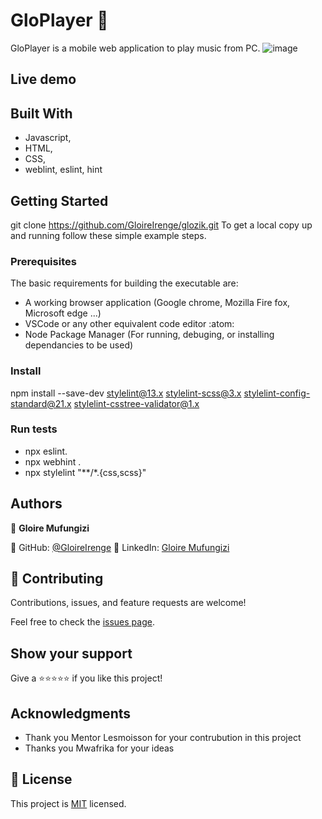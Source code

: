 # GloPlayer :diamond_shape_with_a_dot_inside:


GloPlayer is a mobile web application to play music from PC.
![image](https://github.com/user-attachments/assets/a2a8135b-ef6b-46b9-9126-62b7b3f65a1c)


## Live demo


## Built With
- Javascript,
- HTML,
- CSS,
- weblint, eslint, hint

## Getting Started
git clone https://github.com/GloireIrenge/glozik.git
To get a local copy up and running follow these simple example steps.

### Prerequisites
The basic requirements for building the executable are:

- A working browser application (Google chrome, Mozilla Fire fox, Microsoft edge ...)
- VSCode or any other equivalent code editor :atom:
- Node Package Manager (For running, debuging, or installing dependancies to be used)


### Install
npm install --save-dev stylelint@13.x stylelint-scss@3.x stylelint-config-standard@21.x stylelint-csstree-validator@1.x

### Run tests
- npx eslint.
- npx webhint .
- npx stylelint "**/*.{css,scss}"

## Authors

👤 **Gloire Mufungizi**

:diamond_shape_with_a_dot_inside: GitHub: [@GloireIrenge](https://github.com/GloireIrenge)
:diamond_shape_with_a_dot_inside: LinkedIn: [Gloire Mufungizi](https://www.linkedin.com/in/glory-mufungizi-678940202/)


## 🤝 Contributing

Contributions, issues, and feature requests are welcome!

Feel free to check the [issues page](../../issues/).

## Show your support

Give a ⭐️⭐️⭐️⭐️⭐️ if you like this project!

## Acknowledgments

- Thank you Mentor Lesmoisson for your contrubution in this project
- Thanks you Mwafrika for your ideas 



## 📝 License

This project is [MIT](./MIT.md) licensed.


